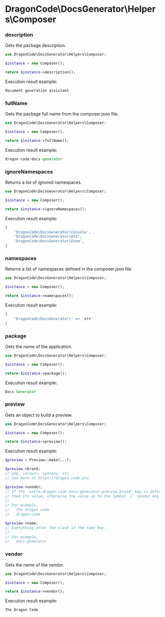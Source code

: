 # DragonCode\DocsGenerator\Helpers\Composer

### description

Gets the package description.

```php
use DragonCode\DocsGenerator\Helpers\Composer;

$instance = new Composer();

return $instance->description();
```


Execution result example:

```php
Document generation assistant.
```

### fullName

Gets the package full name from the composer.json file.

```php
use DragonCode\DocsGenerator\Helpers\Composer;

$instance = new Composer();

return $instance->fullName();
```


Execution result example:

```php
dragon-code/docs-generator
```

### ignoreNamespaces

Returns a list of ignored namespaces.

```php
use DragonCode\DocsGenerator\Helpers\Composer;

$instance = new Composer();

return $instance->ignoreNamespaces();
```


Execution result example:

```php
[
    'DragonCode\DocsGenerator\Console',
    'DragonCode\DocsGenerator\Dto',
    'DragonCode\DocsGenerator\Enum',
]
```

### namespaces

Returns a list of namespaces defined in the composer.json file.

```php
use DragonCode\DocsGenerator\Helpers\Composer;

$instance = new Composer();

return $instance->namespaces();
```


Execution result example:

```php
[
    'DragonCode\DocsGenerator\' => 'src'
]
```

### package

Gets the name of the application.

```php
use DragonCode\DocsGenerator\Helpers\Composer;

$instance = new Composer();

return $instance->package();
```


Execution result example:

```php
Docs Generator
```

### preview

Gets an object to build a preview.

```php
use DragonCode\DocsGenerator\Helpers\Composer;

$instance = new Composer();

return $instance->preview();
```


Execution result example:

```php
$preview = Preview::make(...);

$preview->brand;
// php, laravel, symfony, etc
// See more at https://dragon-code.pro

$preview->vendor;
// If the `extra.dragon-code.docs-generator.preview.brand` key is defined,
// then its value, otherwise the value up to the symbol `/` vendor key will be taken.
//
// For example,
//   the dragon code
//   dragon-code

$preview->name;
// Everything after the slash in the name key.
//
// For example,
//   docs-generator
```

### vendor

Gets the name of the vendor.

```php
use DragonCode\DocsGenerator\Helpers\Composer;

$instance = new Composer();

return $instance->vendor();
```


Execution result example:

```php
The Dragon Code
```



